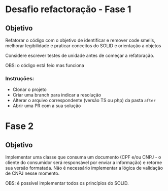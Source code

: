 # Desafio refactoração - Fase 1

## Objetivo

Refatorar o código com o objetivo de identificar e remover code smells, melhorar 
legibilidade e praticar conceitos do SOLID e orientação a objetos

Considere escrever testes de unidade antes de começar a refatoração.

OBS: o código está feio mas funciona

### Instruções:

- Clonar o projeto
- Criar uma branch para indicar a resolução
- Alterar o arquivo correspondente (versão TS ou php) da pasta `after`
- Abrir uma PR com a sua solução

# Fase 2

## Objetivo
Implementar uma classe que consuma um documento (CPF e/ou CNPJ - o cliente do consumidor será responsável por enviar a informação) 
e retorne sua versão formatada. Não é necessário implementar a lógica de validação de CNPJ nesse momento.

OBS: é possível implementar todos os princípios do SOLID.
